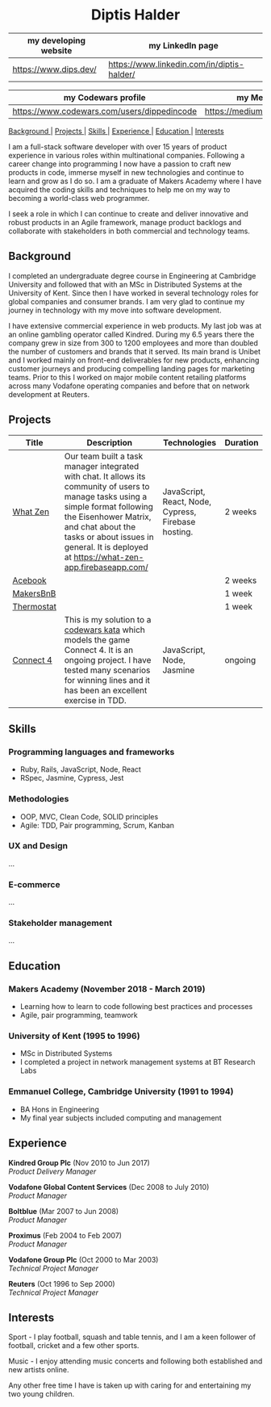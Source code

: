<h1 align="center">Diptis Halder</h1>

| my developing website	| my LinkedIn page |
|---	|---	|
| https://www.dips.dev/ | https://www.linkedin.com/in/diptis-halder/ |

| my Codewars profile | my Medium posts |
|---	|---	|
| https://www.codewars.com/users/dippedincode | https://medium.com/@diptis.halder |

[Background ](#background) | 
[Projects ](#projects) | 
[Skills ](#skills) | 
[Experience ](#experience) | 
[Education ](#education) | 
[Interests ](#interests) 

I am a full-stack software developer with over 15 years of product experience in various roles within multinational companies. Following a career change into programming I now have a passion to craft new products in code, immerse myself in new technologies and continue to learn and grow as I do so. I am a graduate of Makers Academy where I have acquired the coding skills and techniques to help me on my way to becoming a world-class web programmer.

I seek a role in which I can continue to create and deliver innovative and robust products in an Agile framework, manage product backlogs and collaborate with stakeholders in both commercial and technology teams.

## Background
I completed an undergraduate degree course in Engineering at Cambridge University and followed that with an MSc in Distributed Systems at the University of Kent. Since then I have worked in several technology roles for global companies and consumer brands. I am very glad to continue my journey in technology with my move into software development. 

I have extensive commercial experience in web products. My last job was at an online gambling operator called Kindred. During my 6.5 years there the company grew in size from 300 to 1200 employees and more than doubled the number of customers and brands that it served. Its main brand is Unibet and I worked mainly on front-end deliverables for new products, enhancing customer journeys and producing compelling landing pages for marketing teams. Prior to this I worked on major mobile content retailing platforms across many Vodafone operating companies and before that on network development at Reuters.

## Projects
| Title	| Description	| Technologies | Duration |
|---	|---	|---	|---	|
| [What Zen](https://github.com/what-zen/what-zen-app) | Our team built a task manager integrated with chat. It allows its community of users to manage tasks using a simple format following the Eisenhower Matrix, and chat about the tasks or about issues in general. It is deployed at https://what-zen-app.firebaseapp.com/ 	| JavaScript, React, Node, Cypress, Firebase hosting.  	| 2 weeks  	|
| [Acebook](https://github.com/dippedincode/acebook-desk-warriors) |   	|   	| 2 weeks |
| [MakersBnB](https://github.com/dippedincode/Makers_BnB)	|   	|   	| 1 week	|
| [Thermostat](https://github.com/dippedincode/Thermostat) |   	|   	| 1 week |
| [Connect 4](https://github.com/dippedincode/Connect4)	| This is my solution to a [codewars kata](https://www.codewars.com/kata/connect-4/) which models the game Connect 4. It is an ongoing project. I have tested many scenarios for winning lines and it has been an excellent exercise in TDD.	| JavaScript, Node, Jasmine	| ongoing	|

## Skills

### Programming languages and frameworks
- Ruby, Rails, JavaScript, Node, React
- RSpec, Jasmine, Cypress, Jest

### Methodologies
- OOP, MVC, Clean Code, SOLID principles
- Agile: TDD, Pair programming, Scrum, Kanban 

### UX and Design
...

### E-commerce
...

### Stakeholder management
...

## Education

### Makers Academy (November 2018 - March 2019)

- Learning how to learn to code following best practices and processes
- Agile, pair programming, teamwork

### University of Kent (1995 to 1996)

- MSc in Distributed Systems 
- I completed a project in network management systems at BT Research Labs

### Emmanuel College, Cambridge University (1991 to 1994)

- BA Hons in Engineering
- My final year subjects included computing and management

## Experience

**Kindred Group Plc** (Nov 2010 to Jun 2017)  
*Product Delivery Manager*

**Vodafone Global Content Services** (Dec 2008 to July 2010)  
*Product Manager*

**Boltblue** (Mar 2007 to Jun 2008)  
*Product Manager*

**Proximus** (Feb 2004 to Feb 2007)  
*Product Manager*

**Vodafone Group Plc** (Oct 2000 to Mar 2003)  
*Technical Project Manager*

**Reuters** (Oct 1996 to Sep 2000)  
*Technical Project Manager*

## Interests
Sport - I play football, squash and table tennis, and I am a keen follower of football, cricket and a few other sports.

Music - I enjoy attending music concerts and following both established and new artists online.

Any other free time I have is taken up with caring for and entertaining my two young children.
